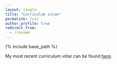 ```yaml
---
layout: single
title: "Curriculum vitae"
permalink: /cv/
author_profile: true
redirect_from:
  - /resume
---
```


{% include base_path %}

My most recent *curriculum vitae* can be found [here](https://abridgman.ca/files/bridgman_cv.pdf).


<object data="your_url_to_pdf" type="application/pdf">
  <embed src="https://abridgman.ca/files/bridgman_cv.pdf" type="application/pdf" />
</object>




<!-- <embed src="https://abridgman.ca/files/bridgman_cv.pdf" type="application/pdf" width="100%" height="100%"> -->
